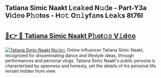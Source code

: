 ## Tatiana Simic Naakt L𝚎a𝚔ed N𝚞𝚍e - Part-Y3a Vi𝚍𝚎o P𝚑𝚘tos - H𝚘𝚝 O𝚗𝚕yf𝚊ns L𝚎a𝚔s 8t76I

# <h2><a href="http://kfdf9s.oniu.top/?m=Tatiana+Simic+Naakt">🔗👉 🔴 Tatiana Simic Naakt P𝚑ot𝚘𝚜 V𝚒d𝚎o</a></h2>

[![Tatiana Simic Naakt Nu𝚍e𝚜](https://i.imgur.com/0qMVB7G.gif)](http://kfdf9s.oniu.top/?m=Tatiana+Simic+Naakt)
Online influencer Tatiana Simic Naakt, recognized for disseminating dance and lifestyle ideas, through performances and personal vlogs. Tatiana Simic Naakt's public persona is characterized by openness and honesty, yet the details of his personal life remain hidden from view.  
